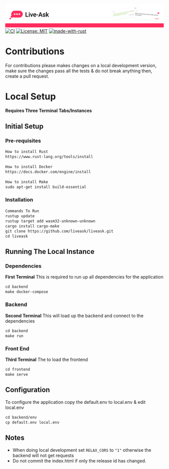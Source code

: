 ![liveask readme header](/assets/readme_header.png)
[![CI](https://github.com/liveask/liveask/actions/workflows/push.yml/badge.svg)](https://github.com/liveask/liveask/actions/workflows/push.yml)  [![License: MIT](https://img.shields.io/badge/License-MIT-yellow.svg)](https://opensource.org/licenses/MIT)  [![made-with-rust](https://img.shields.io/badge/Made%20with-Rust-1f425f.svg)](https://www.rust-lang.org/)

# Contributions
For contributions please makes changes on a local development version, make sure the changes pass all the tests & do not break anything then, create a pull request.

# Local Setup
**Requires Three Terminal Tabs/Instances**
## Initial Setup
### Pre-requisites 
```
How to install Rust
https://www.rust-lang.org/tools/install

How to install Docker
https://docs.docker.com/engine/install

How to install Make
sudo apt-get install build-essential
```

### Installation
```
Commands To Run
rustup update
rustup target add wasm32-unknown-unknown
cargo install cargo-make
git clone https://github.com/liveask/liveask.git
cd liveask
```

## Running The Local Instance
### Dependencies
**First Terminal**
This is required to run up all dependencies for the application 
```
cd backend
make docker-compose
```
### Backend
**Second Terminal**
This will load up the backend and connect to the dependencies
```
cd backend
make run
```
### Front End
**Third Terminal**
The to load the frontend
```
cd frontend
make serve
```
## Configuration
To configure the application copy the default.env to local.env & edit local.env
```
cd backend/env
cp default.env local.env
```
## Notes
- When doing local development set `RELAX_CORS` to `"1"` otherwise the backend will not get requests
- Do not commit the index.html if only the release id has changed.
